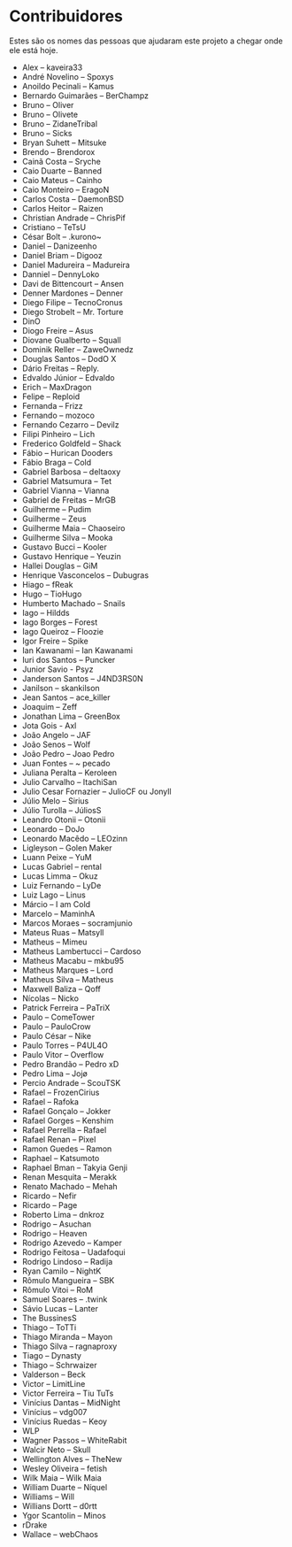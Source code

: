 # Contribuidores
Estes são os nomes das pessoas que ajudaram este projeto a chegar onde ele está hoje.

- Alex – kaveira33
- André Novelino – Spoxys
- Anoildo Pecinali – Kamus
- Bernardo Guimarães – BerChampz
- Bruno – Oliver
- Bruno – Olivete
- Bruno – ZidaneTribal
- Bruno – Sicks
- Bryan Suhett – Mitsuke
- Brendo – Brendorox
- Cainã Costa – Sryche
- Caio Duarte – Banned
- Caio Mateus – Cainho
- Caio Monteiro – EragoN
- Carlos Costa – DaemonBSD
- Carlos Heitor – Raizen
- Christian Andrade – ChrisPif
- Cristiano – TeTsU
- César Bolt – .kurono~
- Daniel – Danizeenho
- Daniel Briam – Digooz
- Daniel Madureira – Madureira
- Danniel – DennyLoko
- Davi de Bittencourt – Ansen
- Denner Mardones – Denner
- Diego Filipe – TecnoCronus
- Diego Strobelt – Mr. Torture
- DinO
- Diogo Freire – Asus
- Diovane Gualberto – Squall
- Dominik Reller – ZaweOwnedz
- Douglas Santos – DodO X
- Dário Freitas – Reply.
- Edvaldo Júnior – Edvaldo
- Erich – MaxDragon
- Felipe – Reploid
- Fernanda – Frizz
- Fernando – mozoco
- Fernando Cezarro – Devilz
- Filipi Pinheiro – Lich
- Frederico Goldfeld – Shack
- Fábio – Hurican Dooders
- Fábio Braga – Cold
- Gabriel Barbosa – deltaoxy
- Gabriel Matsumura – Tet
- Gabriel Vianna – Vianna
- Gabriel de Freitas – MrGB
- Guilherme – Pudim
- Guilherme – Zeus
- Guilherme Maia – Chaoseiro
- Guilherme Silva – Mooka
- Gustavo Bucci – Kooler
- Gustavo Henrique – Yeuzin
- Hallei Douglas – GiM
- Henrique Vasconcelos – Dubugras
- Hiago – fReak
- Hugo – TioHugo
- Humberto Machado – Snails
- Iago – Hildds
- Iago Borges – Forest
- Iago Queiroz – Floozie
- Igor Freire – Spike
- Ian Kawanami – Ian Kawanami
- Iuri dos Santos – Puncker
- Junior Savio -  Psyz
- Janderson Santos – J4ND3RS0N
- Janilson – skankilson
- Jean Santos – ace_killer
- Joaquim – Zeff
- Jonathan Lima – GreenBox
- Jota Gois - Axl
- João Angelo – JAF
- João Senos – Wolf
- João Pedro – Joao Pedro
- Juan Fontes – ~ pecado
- Juliana Peralta – Keroleen
- Julio Carvalho – ItachiSan
- Julio Cesar Fornazier – JulioCF ou Jonyll
- Júlio Melo – Sirius
- Júlio Turolla – JúliosS
- Leandro Otonii – Otonii
- Leonardo – DoJo
- Leonardo Macêdo – LEOzinn
- Ligleyson – Golen Maker
- Luann Peixe – YuM
- Lucas Gabriel – rental
- Lucas Limma – Okuz
- Luiz Fernando – LyDe
- Luiz Lago – Linus
- Márcio – I am Cold
- Marcelo – MaminhA
- Marcos Moraes – socramjunio
- Mateus Ruas – Matsyll
- Matheus – Mimeu
- Matheus Lambertucci – Cardoso
- Matheus Macabu – mkbu95
- Matheus Marques – Lord
- Matheus Silva – Matheus
- Maxwell Baliza – Qoff
- Nícolas – Nicko
- Patrick Ferreira – PaTriX
- Paulo – ComeTower
- Paulo – PauloCrow
- Paulo César – Nike
- Paulo Torres – P4UL4O
- Paulo Vitor – Overflow
- Pedro Brandão – Pedro xD
- Pedro Lima – Jojø
- Percio Andrade – ScouTSK
- Rafael – FrozenCirius
- Rafael – Rafoka
- Rafael Gonçalo – Jokker
- Rafael Gorges – Kenshim
- Rafael Perrella – Rafael
- Rafael Renan – Pixel
- Ramon Guedes – Ramon
- Raphael – Katsumoto
- Raphael Bman – Takyia Genji
- Renan Mesquita – Merakk
- Renato Machado – Mehah
- Ricardo – Nefir
- Ricardo – Page
- Roberto Lima – dnkroz
- Rodrigo – Asuchan
- Rodrigo – Heaven
- Rodrigo Azevedo – Kamper
- Rodrigo Feitosa – Uadafoqui
- Rodrigo Lindoso – Radija
- Ryan Camilo – NightK
- Rômulo Mangueira – SBK
- Rômulo Vitoi – RoM
- Samuel Soares – .twink
- Sávio Lucas – Lanter
- The BussinesS
- Thiago – ToTTi
- Thiago Miranda – Mayon
- Thiago Silva – ragnaproxy
- Tiago – Dynasty
- Thiago – Schrwaizer
- Valderson – Beck
- Victor – LimitLine
- Victor Ferreira – Tiu TuTs
- Vinícius Dantas – MidNight
- Vinícius – vdg007
- Vinícius Ruedas – Keoy
- WLP
- Wagner Passos – WhiteRabit
- Walcir Neto – Skull
- Wellington Alves – TheNew
- Wesley Oliveira – fetish
- Wilk Maia – Wilk Maia
- William Duarte – Níquel
- Williams – Will
- Willians Dortt – d0rtt
- Ygor Scantolin – Minos
- rDrake
- Wallace – webChaos
